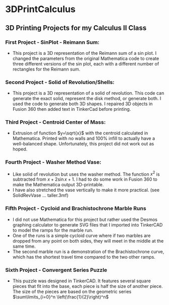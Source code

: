 # 3DPrintCalculus
## 3D Printing Projects for my Calculus II Class

### First Project - SinPlot - Reimann Sum:
  - This project is a 3D representation of the Reimann sum of a sin plot. I changed the parameters from the original Mathematica code to create three different versions of the sin plot, each with a different number of rectangles for the Reimann sum.

### Second Project - Solid of Revolution/Shells:
- This project is a 3D representation of a solid of revolution. This code can generate the exact solid, represent the disk method, or generate both. I used the code to generate both 3D shapes. I repaired 3D objects in Fusion 360 then added text in TinkerCad before printing.

### Third Project - Centroid Center of Mass:
- Extrusion of function $y=\sqrt{x}$ with the centroid calculated in Mathematica. Printed with no walls and 100% infill to actually have a well-balanced shape. Unfortunately, this project did not work out as hoped.

### Fourth Project - Washer Method Vase:
- Like solid of revolution but uses the washer method. The function $x^2$ is subtracted from $x + 2\sin{x} + 1$. I had to do some work in Fusion 360 to make the Mathematica output 3D-printable.
- I have also stretched the vase vertically to make it more practical. (see SolidRevVase ... taller.3mf)

### Fifth Project - Cycloid and Brachistochrone Marble Runs
- I did not use Mathematica for this project but rather used the Desmos graphing calculator to generate SVG files that I imported into TinkerCAD to model the ramps for the marble run.
- One of the runs is a simple cycloid curve where if two marbles are dropped from any point on both sides, they will meet in the middle at the same time.
- The second marble run is a demonstration of the Brachistochrone curve, which has the shortest travel time compared to the two other ramps.

### Sixth Project - Convergent Series Puzzle
- This puzzle was designed in TinkerCAD. It features several square pieces that fit into the base, each piece is half the size of another piece. The size of the pieces are based on the geometric series $\sum\limits_{i=0}^n \left(\frac{1}{2}\right)^n$

